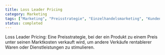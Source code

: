 ```yaml
---
title: Loss Leader Pricing
category: Marketing
tags: ["Marketing", "Preisstrategie", "Einzelhandelsmarketing", "Kundenakquisition"]
status: completed
---
```

Loss Leader Pricing: Eine Preisstrategie, bei der ein Produkt zu einem Preis unter seinen Marktkosten verkauft wird, um andere Verkäufe rentablerer Waren oder Dienstleistungen zu stimulieren.